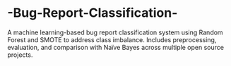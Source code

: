 # -Bug-Report-Classification-
A machine learning-based bug report classification system using Random Forest and SMOTE to address class imbalance. Includes preprocessing, evaluation, and comparison with Naïve Bayes across multiple open source projects.
